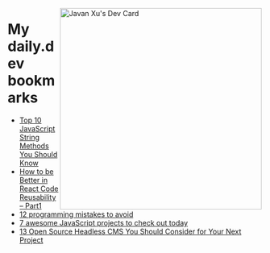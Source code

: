 
<a href="https://app.daily.dev/JavanXU"><img align="right" src="https://api.daily.dev/devcards/e45a150971844cd6959a94bb94e861ea.png?r=quw" width="400" alt="Javan Xu's Dev Card"/></a>

# My daily.dev bookmarks
<!-- daily.dev BOOKMARKS:START -->
- [Top 10 JavaScript String Methods You Should Know](https://app.daily.dev/posts/2Qxc2B6Zh?utm_source=rss&utm_medium=bookmarks&utm_campaign=6ueXw3FRNQzpNtewCDbI6)
- [How to be Better in React Code Reusability – Part1](https://app.daily.dev/posts/QfHOhUHf8?utm_source=rss&utm_medium=bookmarks&utm_campaign=6ueXw3FRNQzpNtewCDbI6)
- [12 programming mistakes to avoid](https://app.daily.dev/posts/FcSDD3l69?utm_source=rss&utm_medium=bookmarks&utm_campaign=6ueXw3FRNQzpNtewCDbI6)
- [7 awesome JavaScript projects to check out today](https://app.daily.dev/posts/huHe6oPvB?utm_source=rss&utm_medium=bookmarks&utm_campaign=6ueXw3FRNQzpNtewCDbI6)
- [13 Open Source Headless CMS You Should Consider for Your Next Project](https://app.daily.dev/posts/9uFc93ADd?utm_source=rss&utm_medium=bookmarks&utm_campaign=6ueXw3FRNQzpNtewCDbI6)
<!-- daily.dev BOOKMARKS:END -->
